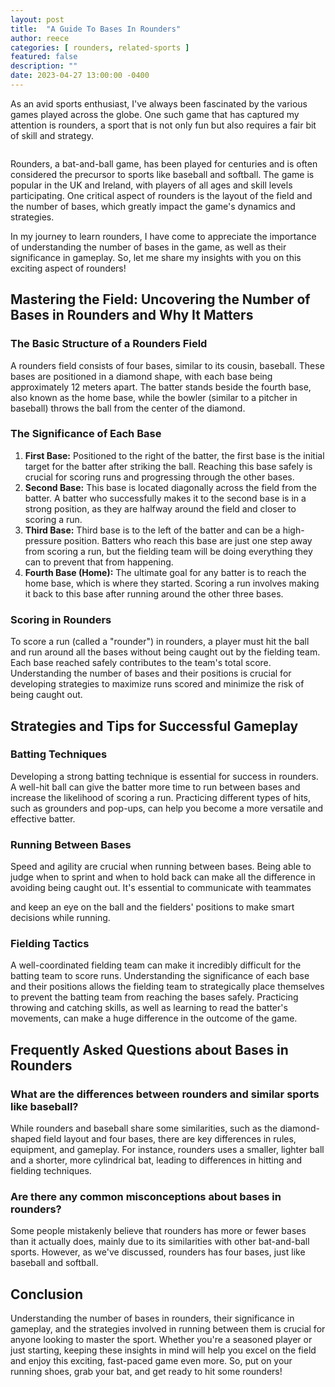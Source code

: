 ```yaml
---
layout: post
title:  "A Guide To Bases In Rounders"
author: reece
categories: [ rounders, related-sports ]
featured: false
description: ""
date: 2023-04-27 13:00:00 -0400
---
```

    

<!-- wp:paragraph -->
<p xmlns="http://www.w3.org/1999/xhtml">As an avid sports enthusiast, I've always been fascinated by the various games played across the globe. One such game that has captured my attention is rounders, a sport that is not only fun but also requires a fair bit of skill and strategy. </p>
<!-- /wp:paragraph -->

<!-- wp:image {"id":3194,"sizeSlug":"large","linkDestination":"none"} -->
<figure class="wp-block-image size-large"><img src="/img/posts/A-Guide-To-Bases-In-Rounders-1024x576.jpg" alt="" class="wp-image-3194"/></figure>
<!-- /wp:image -->

<!-- wp:paragraph -->
<p>Rounders, a bat-and-ball game, has been played for centuries and is often considered the precursor to sports like baseball and softball. The game is popular in the UK and Ireland, with players of all ages and skill levels participating. One critical aspect of rounders is the layout of the field and the number of bases, which greatly impact the game's dynamics and strategies.</p>
<!-- /wp:paragraph -->

<!-- wp:paragraph -->
<p>In my journey to learn rounders, I have come to appreciate the importance of understanding the number of bases in the game, as well as their significance in gameplay. So, let me share my insights with you on this exciting aspect of rounders!</p>
<!-- /wp:paragraph -->

<!-- wp:heading -->
<h2 class="wp-block-heading">Mastering the Field: Uncovering the Number of Bases in Rounders and Why It Matters</h2>
<!-- /wp:heading -->

<!-- wp:heading {"level":3} -->
<h3 class="wp-block-heading">The Basic Structure of a Rounders Field</h3>
<!-- /wp:heading -->

<!-- wp:paragraph -->
<p>A rounders field consists of four bases, similar to its cousin, baseball. These bases are positioned in a diamond shape, with each base being approximately 12 meters apart. The batter stands beside the fourth base, also known as the home base, while the bowler (similar to a pitcher in baseball) throws the ball from the center of the diamond.</p>
<!-- /wp:paragraph -->

<!-- wp:heading {"level":3} -->
<h3 class="wp-block-heading">The Significance of Each Base</h3>
<!-- /wp:heading -->

<!-- wp:list {"ordered":true} -->
<ol><!-- wp:list-item -->
<li><strong>First Base:</strong> Positioned to the right of the batter, the first base is the initial target for the batter after striking the ball. Reaching this base safely is crucial for scoring runs and progressing through the other bases.</li>
<!-- /wp:list-item -->

<!-- wp:list-item -->
<li><strong>Second Base:</strong> This base is located diagonally across the field from the batter. A batter who successfully makes it to the second base is in a strong position, as they are halfway around the field and closer to scoring a run.</li>
<!-- /wp:list-item -->

<!-- wp:list-item -->
<li><strong>Third Base:</strong> Third base is to the left of the batter and can be a high-pressure position. Batters who reach this base are just one step away from scoring a run, but the fielding team will be doing everything they can to prevent that from happening.</li>
<!-- /wp:list-item -->

<!-- wp:list-item -->
<li><strong>Fourth Base (Home):</strong> The ultimate goal for any batter is to reach the home base, which is where they started. Scoring a run involves making it back to this base after running around the other three bases.</li>
<!-- /wp:list-item --></ol>
<!-- /wp:list -->

<!-- wp:heading {"level":3} -->
<h3 class="wp-block-heading">Scoring in Rounders</h3>
<!-- /wp:heading -->

<!-- wp:paragraph -->
<p>To score a run (called a "rounder") in rounders, a player must hit the ball and run around all the bases without being caught out by the fielding team. Each base reached safely contributes to the team's total score. Understanding the number of bases and their positions is crucial for developing strategies to maximize runs scored and minimize the risk of being caught out.</p>
<!-- /wp:paragraph -->

<!-- wp:heading -->
<h2 class="wp-block-heading">Strategies and Tips for Successful Gameplay</h2>
<!-- /wp:heading -->

<!-- wp:heading {"level":3} -->
<h3 class="wp-block-heading">Batting Techniques</h3>
<!-- /wp:heading -->

<!-- wp:paragraph -->
<p>Developing a strong batting technique is essential for success in rounders. A well-hit ball can give the batter more time to run between bases and increase the likelihood of scoring a run. Practicing different types of hits, such as grounders and pop-ups, can help you become a more versatile and effective batter.</p>
<!-- /wp:paragraph -->

<!-- wp:heading {"level":3} -->
<h3 class="wp-block-heading">Running Between Bases</h3>
<!-- /wp:heading -->

<!-- wp:paragraph -->
<p>Speed and agility are crucial when running between bases. Being able to judge when to sprint and when to hold back can make all the difference in avoiding being caught out. It's essential to communicate with teammates</p>
<!-- /wp:paragraph -->

<!-- wp:paragraph -->
<p>and keep an eye on the ball and the fielders' positions to make smart decisions while running.</p>
<!-- /wp:paragraph -->

<!-- wp:heading {"level":3} -->
<h3 class="wp-block-heading">Fielding Tactics</h3>
<!-- /wp:heading -->

<!-- wp:paragraph -->
<p>A well-coordinated fielding team can make it incredibly difficult for the batting team to score runs. Understanding the significance of each base and their positions allows the fielding team to strategically place themselves to prevent the batting team from reaching the bases safely. Practicing throwing and catching skills, as well as learning to read the batter's movements, can make a huge difference in the outcome of the game.</p>
<!-- /wp:paragraph -->

<!-- wp:heading -->
<h2 class="wp-block-heading">Frequently Asked Questions about Bases in Rounders</h2>
<!-- /wp:heading -->

<!-- wp:heading {"level":3} -->
<h3 class="wp-block-heading">What are the differences between rounders and similar sports like baseball?</h3>
<!-- /wp:heading -->

<!-- wp:paragraph -->
<p>While rounders and baseball share some similarities, such as the diamond-shaped field layout and four bases, there are key differences in rules, equipment, and gameplay. For instance, rounders uses a smaller, lighter ball and a shorter, more cylindrical bat, leading to differences in hitting and fielding techniques.</p>
<!-- /wp:paragraph -->

<!-- wp:heading {"level":3} -->
<h3 class="wp-block-heading">Are there any common misconceptions about bases in rounders?</h3>
<!-- /wp:heading -->

<!-- wp:paragraph -->
<p>Some people mistakenly believe that rounders has more or fewer bases than it actually does, mainly due to its similarities with other bat-and-ball sports. However, as we've discussed, rounders has four bases, just like baseball and softball.</p>
<!-- /wp:paragraph -->

<!-- wp:heading -->
<h2 class="wp-block-heading">Conclusion</h2>
<!-- /wp:heading -->

<!-- wp:paragraph -->
<p>Understanding the number of bases in rounders, their significance in gameplay, and the strategies involved in running between them is crucial for anyone looking to master the sport. Whether you're a seasoned player or just starting, keeping these insights in mind will help you excel on the field and enjoy this exciting, fast-paced game even more. So, put on your running shoes, grab your bat, and get ready to hit some rounders!</p>
<!-- /wp:paragraph -->
    